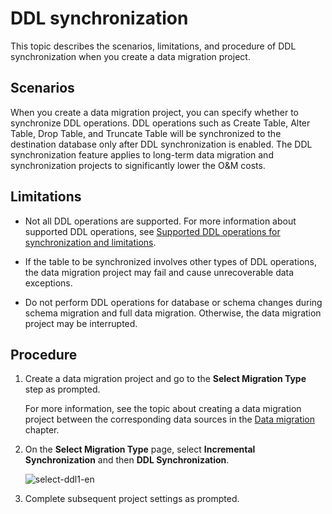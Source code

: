 # DDL synchronization

This topic describes the scenarios, limitations, and procedure of DDL synchronization when you create a data migration project.

## Scenarios

When you create a data migration project, you can specify whether to synchronize DDL operations. DDL operations such as Create Table, Alter Table, Drop Table, and Truncate Table will be synchronized to the destination database only after DDL synchronization is enabled. The DDL synchronization feature applies to long-term data migration and synchronization projects to significantly lower the O&M costs.

## Limitations

* Not all DDL operations are supported. For more information about supported DDL operations, see [Supported DDL operations for synchronization and limitations](../1700.supported-ddl-operations-for-incremental-migration-and-limits/100.mysql-to-obmysql/100.mysql-to-obmysql-overview.md).

* If the table to be synchronized involves other types of DDL operations, the data migration project may fail and cause unrecoverable data exceptions.

* Do not perform DDL operations for database or schema changes during schema migration and full data migration. Otherwise, the data migration project may be interrupted.

## Procedure

1. Create a data migration project and go to the **Select Migration Type** step as prompted.

   For more information, see the topic about creating a data migration project between the corresponding data sources in the [Data migration](../100.data-migration-overview.md) chapter.

2. On the **Select Migration Type** page, select **Incremental Synchronization** and then **DDL Synchronization**.

   ![select-ddl1-en](https://obbusiness-private.oss-cn-shanghai.aliyuncs.com/doc/img/oms/oms-enterprise/select-ddl1-en.png)

3. Complete subsequent project settings as prompted.
